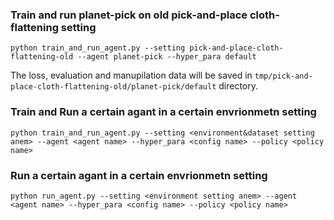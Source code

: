 ### Train and run **planet-pick** on **old pick-and-place cloth-flattening** setting
```
python train_and_run_agent.py --setting pick-and-place-cloth-flattening-old --agent planet-pick --hyper_para default
```

The loss, evaluation and manupilation data will be saved in `tmp/pick-and-place-cloth-flattening-old/planet-pick/default` directory.

### Train and Run a certain agant in a certain envrionmetn setting

```
python train_and_run_agent.py --setting <environment&dataset setting anem> --agent <agent name> --hyper_para <config name> --policy <policy name>
```

### Run a certain agant in a certain envrionmetn setting

```
python run_agent.py --setting <environment setting anem> --agent <agent name> --hyper_para <config name> --policy <policy name>
```